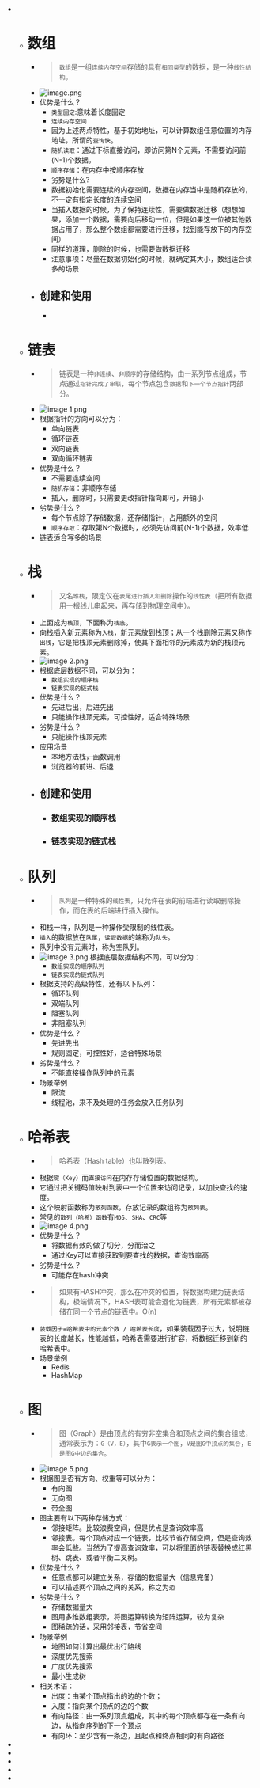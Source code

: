 -
	- # 数组
		- > `数组`是一组`连续内存空间`存储的具有`相同类型`的数据，是一种`线性结构`。
		- ![image.png](../assets/image_1668160751217_0.png)
		- 优势是什么？
			- `类型固定`:意味着长度固定
			- `连续内存空间`
			- 因为上述两点特性，基于初始地址，可以计算数组任意位置的内存地址，所谓的`查询快`。
			- `随机读取`：通过下标直接访问，即访问第N个元素，不需要访问前(N-1)个数据。
			- `顺序存储`：在内存中按顺序存放
			- 劣势是什么?
			- 数据初始化需要连续的内存空间，数据在内存当中是随机存放的，不一定有指定长度的连续空间
			- 当插入数据的时候，为了保持连续性，需要做数据迁移（想想如果，添加一个数据，需要向后移动一位，但是如果这一位被其他数据占用了，那么整个数组都需要进行迁移，找到能存放下的内存空间）
			- 同样的道理，删除的时候，也需要做数据迁移
			- 注意事项：尽量在数据初始化的时候，就确定其大小，数组适合读多的场景
		- ## 创建和使用
			- ```Go
			  
			  ```
	- # 链表
		- > 链表是一种`非连续`、`非顺序`的存储结构，由一系列节点组成，节点通过`指针完成了串联`，每个节点包含`数据`和`下一个节点指针`两部分。
		- ![image 1.png](../assets/image_1_1668160770250_0.png)
		- 根据指针的方向可以分为：
			- 单向链表
			- 循环链表
			- 双向链表
			- 双向循环链表
		- 优势是什么？
			- 不需要连续空间
			- `随机存储`：非顺序存储
			- 插入，删除时，只需要更改指针指向即可，开销小
		- 劣势是什么？
			- 每个节点除了存储数据，还存储指针，占用额外的空间
			- `顺序存取`：存取第N个数据时，必须先访问前(N-1)个数据，效率低
		- 链表适合写多的场景
	- # 栈
		- > 又名`堆栈`，限定仅在`表尾进行插入和删除`操作的`线性表`（把所有数据用一根线儿串起来，再存储到物理空间中）。
		- 上面成为`栈顶`，下面称为`栈底`。
		- 向栈插入新元素称为`入栈`，新元素放到栈顶；从一个栈删除元素又称作`出栈`，它是把栈顶元素删除掉，使其下面相邻的元素成为新的栈顶元素。
		- ![image 2.png](../assets/image_2_1668160864680_0.png)
		- 根据底层数据不同，可以分为：
			- `数组实现的顺序栈`
			- `链表实现的链式栈`
		- 优势是什么？
			- 先进后出，后进先出
			- 只能操作栈顶元素，可控性好，适合特殊场景
		- 劣势是什么？
			- 只能操作栈顶元素
		- 应用场景
			- ~~本地方法栈，函数调用~~
			- 浏览器的前进、后退
		- ## 创建和使用
			- ### 数组实现的顺序栈
			- ### 链表实现的链式栈
	- # 队列
		- > `队列`是一种特殊的`线性表`，只允许在表的前端进行读取删除操作，而在表的后端进行插入操作。
		- 和栈一样，队列是一种操作受限制的线性表。
		- `插入`的数据放在`队尾`，`读取数据`的端称为`队头`。
		- 队列中没有元素时，称为空队列。
		- ![image 3.png](../assets/image_3_1668161215328_0.png) 
		  根据底层数据结构不同，可以分为：
			- `数组实现的顺序队列`
			- `链表实现的链式队列`
		- 根据支持的高级特性，还有以下队列：
			- 循环队列
			- 双端队列
			- 阻塞队列
			- 非阻塞队列
		- 优势是什么？
			- 先进先出
			- 规则固定，可控性好，适合特殊场景
		- 劣势是什么？
			- 不能直接操作队列中的元素
		- 场景举例
			- 限流
			- 线程池，来不及处理的任务会放入任务队列
	- # 哈希表
		- > 哈希表（Hash table）也叫散列表。
		- 根据`键（Key）`而`直接访问`在内存存储位置的数据结构。
		- 它通过把关键码值映射到表中一个位置来访问记录，以加快查找的速度。
		- 这个映射函数称为`散列函数`，存放记录的数组称为`散列表`。
		- 常见的`散列（哈希）函数`有`MD5`、`SHA`、`CRC`等
		- ![image 4.png](../assets/image_4_1668161337362_0.png)
		- 优势是什么？
			- 将数据有效的做了切分，分而治之
			- 通过Key可以直接获取到要查找的数据，查询效率高
		- 劣势是什么？
			- 可能存在hash冲突
		- > 如果有HASH冲突，那么在冲突的位置，将数据构建为链表结构，极端情况下，HASH表可能会退化为链表，所有元素都被存储在同一个节点的链表中。O(n)
		- `装载因子=哈希表中的元素个数 / 哈希表长度`，如果装载因子过大，说明链表的长度越长，性能越低，哈希表需要进行扩容，将数据迁移到新的哈希表中。
		- 场景举例
			- Redis
			- HashMap
	- # 图
		- > 图（Graph）是由顶点的有穷非空集合和顶点之间的集合组成，通常表示为：`G（V，E）`，其中`G表示一个图`，`V是图G中顶点的集合`，`E是图G中边的集合`。
		- ![image 5.png](../assets/image_5_1668161410797_0.png)
		- 根据图是否有方向、权重等可以分为：
			- 有向图
			- 无向图
			- 带全图
		- 图主要有以下两种存储方式：
			- 邻接矩阵。比较浪费空间，但是优点是查询效率高
			- 邻接表。每个顶点对应一个链表，比较节省存储空间，但是查询效率会低些。当然为了提高查询效率，可以将里面的链表替换成红黑树、跳表、或者平衡二叉树。
		- 优势是什么？
			- 任意点都可以建立关系，存储的数据量大（信息完备）
			- 可以描述两个顶点之间的关系，称之为`边`
		- 劣势是什么？
			- 存储数据量大
			- 图用多维数组表示，将图运算转换为矩阵运算，较为复杂
			- 图稀疏的话，采用邻接表，节省空间
		- 场景举例
			- 地图如何计算出最优出行路线
			- 深度优先搜索
			- 广度优先搜索
			- 最小生成树
		- 相关术语：
			- 出度：由某个顶点指出的边的个数；
			- 入度：指向某个顶点的边的个数
			- 有向路径：由一系列顶点组成，其中的每个顶点都存在一条有向边，从指向序列的下一个顶点
			- 有向环：至少含有一条边，且起点和终点相同的有向路径
-
-
-
-
-